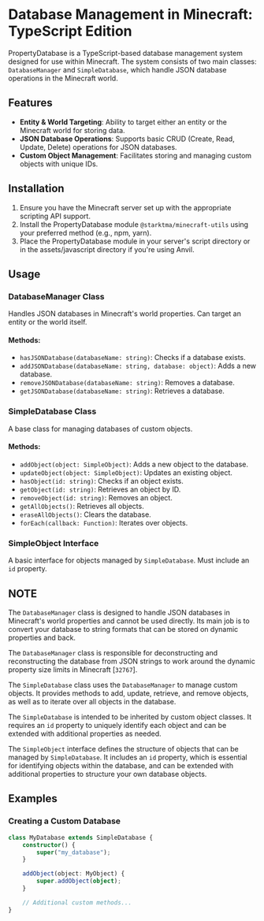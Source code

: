 # Database Management in Minecraft: TypeScript Edition

PropertyDatabase is a TypeScript-based database management system designed for use within Minecraft. The system consists of two main classes: `DatabaseManager` and `SimpleDatabase`, which handle JSON database operations in the Minecraft world.

## Features

- **Entity & World Targeting**: Ability to target either an entity or the Minecraft world for storing data.
- **JSON Database Operations**: Supports basic CRUD (Create, Read, Update, Delete) operations for JSON databases.
- **Custom Object Management**: Facilitates storing and managing custom objects with unique IDs.

## Installation

1. Ensure you have the Minecraft server set up with the appropriate scripting API support.
2. Install the PropertyDatabase module `@starktma/minecraft-utils` using your preferred method (e.g., npm, yarn).
3. Place the PropertyDatabase module in your server's script directory or in the assets/javascript directory if you're using Anvil.

## Usage

### DatabaseManager Class

Handles JSON databases in Minecraft's world properties. Can target an entity or the world itself.

#### Methods:

- `hasJSONDatabase(databaseName: string)`: Checks if a database exists.
- `addJSONDatabase(databaseName: string, database: object)`: Adds a new database.
- `removeJSONDatabase(databaseName: string)`: Removes a database.
- `getJSONDatabase(databaseName: string)`: Retrieves a database.

### SimpleDatabase Class

A base class for managing databases of custom objects.

#### Methods:

- `addObject(object: SimpleObject)`: Adds a new object to the database.
- `updateObject(object: SimpleObject)`: Updates an existing object.
- `hasObject(id: string)`: Checks if an object exists.
- `getObject(id: string)`: Retrieves an object by ID.
- `removeObject(id: string)`: Removes an object.
- `getAllObjects()`: Retrieves all objects.
- `eraseAllObjects()`: Clears the database.
- `forEach(callback: Function)`: Iterates over objects.

### SimpleObject Interface

A basic interface for objects managed by `SimpleDatabase`. Must include an `id` property.

## NOTE

The `DatabaseManager` class is designed to handle JSON databases in Minecraft's world properties and cannot be used directly. Its main job is to convert your database to string formats that can be stored on dynamic properties and back.

The `DatabaseManager` class is responsible for deconstructing and reconstructing the database from JSON strings to work around the dynamic property size limits in Minecraft [`32767`].

The `SimpleDatabase` class uses the `DatabaseManager` to manage custom objects. It provides methods to add, update, retrieve, and remove objects, as well as to iterate over all objects in the database.

The `SimpleDatabase` is intended to be inherited by custom object classes. It requires an `id` property to uniquely identify each object and can be extended with additional properties as needed.

The `SimpleObject` interface defines the structure of objects that can be managed by `SimpleDatabase`. It includes an `id` property, which is essential for identifying objects within the database, and can be extended with additional properties to structure your own database objects.

## Examples

### Creating a Custom Database

```typescript
class MyDatabase extends SimpleDatabase {
	constructor() {
		super("my_database");
	}

	addObject(object: MyObject) {
		super.addObject(object);
	}

	// Additional custom methods...
}
```
